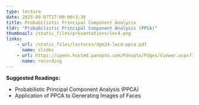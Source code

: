 ```yaml
---
type: lecture
date: 2025-09-07T17:00:00+3:30
title: Probabilistic Principal Component Analysis 
tldr: "Probabilistic Principal Component Analysis (PPCA)"
thumbnail: /static_files/presentations/lec4.png
links: 
    - url: /static_files/lectures/dgm24-lec4-ppca.pdf
      name: slides
    - url: https://upenn.hosted.panopto.com/Panopto/Pages/Viewer.aspx?id=e7db623c-8a23-4851-981b-b1e3017b7586
      name: recording
---
```

**Suggested Readings:**
- Probabilistic Principal Component Analysis (PPCA)
- Application of PPCA to Generating Images of Faces